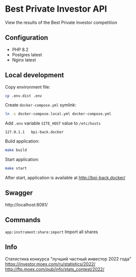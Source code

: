 # Best Private Investor API
View the results of the Best Private Investor competition

## Configuration
- PHP 8.2
- Postgres latest
- Nginx latest

## Local development

Copy environment file:
```bash
cp .env.dist .env
```

Create `docker-compose.yml` symlink:
```bash
ln -s docker-compose.local.yml docker-compose.yml
```

Add `.env` variable `SITE_HOST` value to `/etc/hosts`
```text
127.0.1.1	bpi-back.docker
```

Build application:
```bash
make build
```

Start application:
```bash
make start
```

After start, application is available at http://bpi-back.docker/

## Swagger
http://localhost:8081/


## Commands

`app:instrument:share:import`  Import all shares


## Info
 Статистика конкурса "лучший частный инвестор 2022 года"  
https://investor.moex.com/ru/statistics/2022/  
http://ftp.moex.com/pub/info/stats_contest/2022/
